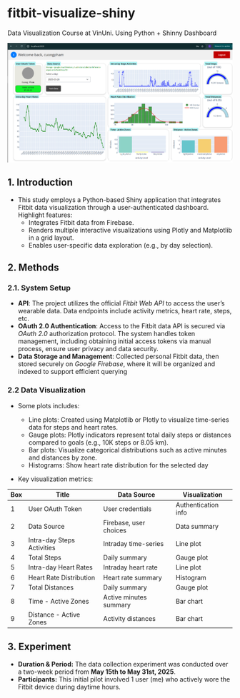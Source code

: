 # fitbit-visualize-shiny
Data Visualization Course at VinUni. Using Python + Shinny Dashboard

![alt text](assets/image.png)

## 1. Introduction
- This study employs a Python-based Shiny application that integrates Fitbit data visualization through a user-authenticated dashboard. Highlight features:
    - Integrates Fitbit data from Firebase.
    - Renders multiple interactive visualizations using Plotly and Matplotlib in a grid layout.
    - Enables user-specific data exploration (e.g., by day selection).

## 2. Methods

### 2.1. System Setup
- **API**: The project utilizes the official *Fitbit Web API* to access the user’s wearable data. Data endpoints include activity metrics, heart rate, steps, etc. 
- **OAuth 2.0 Authentication**: Access to the Fitbit data API is secured via *OAuth 2.0* authorization protocol. The system handles token management, including obtaining initial access tokens via manual process, ensure user privacy and data security.
- **Data Storage and Management**: Collected personal Fitbit data, then stored securely on *Google Firebase*, where it will be organized and indexed to support efficient querying

### 2.2 Data Visualization
- Some plots includes:
    - Line plots: Created using Matplotlib or Plotly to visualize time-series data for steps and heart rates.
    - Gauge plots: Plotly indicators represent total daily steps or distances compared to goals (e.g., 10K steps or 8.05 km).
    - Bar plots: Visualize categorical distributions such as active minutes and distances by zone.
    - Histograms: Show heart rate distribution for the selected day

- Key visualization metrics: 

| Box | Title                     | Data Source              | Visualization        |
|-----|----------------------------|--------------------------|----------------------|
| 1   | User OAuth Token           | User credentials         | Authentication info  |
| 2   | Data Source                | Firebase, user choices   | Data summary         |
| 3   | Intra-day Steps Activities | Intraday time-series     | Line plot            |
| 4   | Total Steps                | Daily summary            | Gauge plot           |
| 5   | Intra-day Heart Rates      | Intraday heart rate      | Line plot            |
| 6   | Heart Rate Distribution    | Heart rate summary       | Histogram            |
| 7   | Total Distances            | Daily summary            | Gauge plot           |
| 8   | Time - Active Zones        | Active minutes summary   | Bar chart            |
| 9   | Distance - Active Zones    | Activity distances       | Bar chart            |


## 3. Experiment
- **Duration & Period:** The data collection experiment was conducted over a two-week period from **May 15th to May 31st, 2025**.
- **Participants:** This initial pilot involved 1 user (me) who actively wore the Fitbit device during daytime hours.

